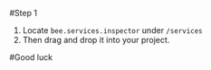#Step 1

1. Locate `bee.services.inspector` under `/services`
2. Then drag and drop it into your project.

#Good luck
